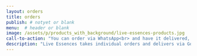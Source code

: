 ```yaml
---
layout: orders
title: orders
publish: # notyet or blank
menu:  # header or blank
image: /assets/p/products_with_background/live-essences-products.jpg
call-to-action: "You can order via WhatsApp<br> and have it delivered, right now, to your door,<br>  everywhere in the south of Bali!"
description: "Live Essences takes individual orders and delivers via Gojek or Grab to your door. Contact us via WhatsApp. Health protection is a serious issues these days!" #max 160 char!
---
```

